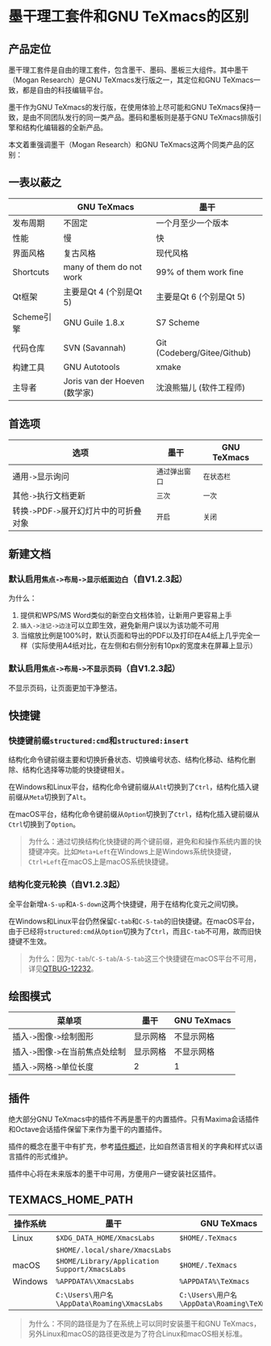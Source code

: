 # 墨干理工套件和GNU TeXmacs的区别
## 产品定位
墨干理工套件是自由的理工套件，包含墨干、墨码、墨板三大组件。其中墨干（Mogan Research）是GNU TeXmacs发行版之一，其定位和GNU TeXmacs一致，都是自由的科技编辑平台。

墨干作为GNU TeXmacs的发行版，在使用体验上尽可能和GNU TeXmacs保持一致，是由不同团队发行的同一类产品。墨码和墨板则是基于GNU TeXmacs排版引擎和结构化编辑器的全新产品。

本文着重强调墨干（Mogan Research）和GNU TeXmacs这两个同类产品的区别：

## 一表以蔽之
|  | GNU TeXmacs | 墨干 |
|--|------------|----------------|
| 发布周期 | 不固定 | 一个月至少一个版本 |
| 性能 | 慢 | 快 |
| 界面风格 | 复古风格 | 现代风格 | 
| Shortcuts | many of them do not work | 99% of them work fine |
| Qt框架 | 主要是Qt 4 (个别是Qt 5) | 主要是Qt 6 (个别是Qt 5) |
| Scheme引擎 | GNU Guile 1.8.x | S7 Scheme |
| 代码仓库 | SVN (Savannah) | Git (Codeberg/Gitee/Github) |
| 构建工具 | GNU Autotools | xmake | 
| 主导者 | Joris van der Hoeven (数学家) | 沈浪熊猫儿 (软件工程师) |


## 首选项
| 选项 | 墨干 | GNU TeXmacs|
|--------|-----------------|------------|
| 通用`->`显示询问 | `通过弹出窗口` | `在状态栏` |
| 其他`->`执行文档更新 | `三次` | `一次` |
| 转换`->`PDF`->`展开幻灯片中的可折叠对象 | `开启` | `关闭` |

## 新建文档
### 默认启用`焦点->布局->显示纸面边白`（自V1.2.3起）
为什么：
1. 提供和WPS/MS Word类似的新空白文档体验，让新用户更容易上手
2. `插入->注记->边注`可以立即生效，避免新用户误以为该功能不可用
3. 当缩放比例是100%时，默认页面和导出的PDF以及打印在A4纸上几乎完全一样（实际使用A4纸对比，在左侧和右侧分别有10px的宽度未在屏幕上显示）

### 默认启用`焦点->布局->不显示页码`（自V1.2.3起）
不显示页码，让页面更加干净整洁。

## 快捷键
### 快捷键前缀`structured:cmd`和`structured:insert`
结构化命令键前缀主要和切换折叠状态、切换编号状态、结构化移动、结构化删除、结构化选择等功能的快捷键相关。

在Windows和Linux平台，结构化命令键前缀从`Alt`切换到了`Ctrl`，结构化插入键前缀从`Meta`切换到了`Alt`。

在macOS平台，结构化命令键前缀从`Option`切换到了`Ctrl`，结构化插入键前缀从`Ctrl`切换到了`Option`。

> 为什么：通过切换结构化快捷键的两个键前缀，避免和和操作系统内置的快捷键冲突。比如`Meta+Left`在Windows上是Windows系统快捷键，`Ctrl+Left`在macOS上是macOS系统快捷键。


### 结构化变元轮换（自V1.2.3起）
全平台新增`A-S-up`和`A-S-down`这两个快捷键，用于在结构化变元之间切换。

在Windows和Linux平台仍然保留`C-tab`和`C-S-tab`的旧快捷键。在macOS平台，由于已经将`structured:cmd`从`Option`切换为了`Ctrl`，而且`C-tab`不可用，故而旧快捷键不生效。

> 为什么：因为`C-tab`/`C-S-tab`/`A-S-tab`这三个快捷键在macOS平台不可用，详见[QTBUG-12232](https://bugreports.qt.io/browse/QTBUG-12232)。


## 绘图模式
| 菜单项 | 墨干 | GNU TeXmacs |
|--------|------------------|-----------|
| 插入`->`图像`->`绘制图形 | 显示网格 | 不显示网格 |
| 插入`->`图像`->`在当前焦点处绘制 | 显示网格 | 不显示网格 |
| 插入`->`网格`->`单位长度 | 2 | 1 |

## 插件
绝大部分GNU TeXmacs中的插件不再是墨干的内置插件。只有Maxima会话插件和Octave会话插件保留下来作为墨干的内置插件。

插件的概念在墨干中有扩充，参考[插件概述](plugins.md)，比如自然语言相关的字典和样式以语言插件的形式维护。

插件中心将在未来版本的墨干中可用，方便用户一键安装社区插件。

## TEXMACS_HOME_PATH
| 操作系统 | 墨干 | GNU TeXmacs |
|---------|-----|-------------|
| Linux   | `$XDG_DATA_HOME/XmacsLabs` | `$HOME/.TeXmacs` |
|         | `$HOME/.local/share/XmacsLabs` |  |
| macOS | `$HOME/Library/Application Support/XmacsLabs` | `$HOME/.TeXmacs` |
| Windows | `%APPDATA%\XmacsLabs` | `%APPDATA%\TeXmacs`|
| | `C:\Users\用户名\AppData\Roaming\XmacsLabs` | `C:\Users\用户名\AppData\Roaming\TeXmacs` |

> 为什么：不同的路径是为了在系统上可以同时安装墨干和GNU TeXmacs，另外Linux和macOS的路径更改是为了符合Linux和macOS相关标准。
